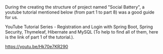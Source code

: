 During the creating the structure of project named "Social Battery", a youtube tutorial mentioned below (from part 1 to part 8) was a good guide for us.

YouTube Tutorial Series - Registration and Login with Spring Boot, Spring Security, Thymeleaf, Hibernate and MySQL (To help to find all of them, here is the link of part 1 of the tutorial.).

https://youtu.be/Hk70e7KR290
